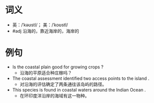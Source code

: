 # 词义
- 英：/ˈkəʊstl/； 美：/ˈkoʊstl/
- #adj 沿海的，靠近海岸的，海岸的
# 例句
- Is the coastal plain good for growing crops ?
	- 沿海的平原适合种庄稼吗？
- The coastal assessment identified two access points to the island .
	- 对沿海的评估确定了两条通往该岛屿的路径。
- This species is found in coastal waters around the Indian Ocean .
	- 在环印度洋沿岸的海域有这一物种。
